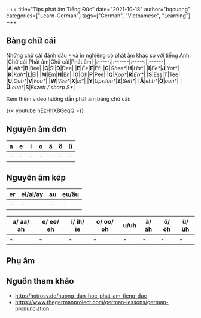 +++
title="Tips phát âm Tiếng Đức"
date="2021-10-18"
author="bqcuong"
categories=["Learn-German"]
tags=["German", "Vietnamese", "Learning"]
+++

## Bảng chữ cái
Những chữ cái đánh dấu `*` và in nghiêng có phát âm khác so với tiếng Anh.
|Chữ cái|Phát âm|Chữ cái|Phát âm|
|:-----:|:------|:-----:|:------|
|**A**|*Ah\**|**B**|Bee|
|**C**|Si|**D**|Dee|
|**E**|*E\**|**F**|Ef|
|**G**|*Ghee\**|**H**|*Ha\**|
|**I**|*Ee\**|**J**|*Yot\**|
|**K**|*Kah\**|**L**|El|
|**M**|Em|**N**|En|
|**O**|Oh|**P**|Pee|
|**Q**|*Koo\**|**R**|*Err\**|
|**S**|Ess|**T**|Tee|
|**U**|*Ooh\**|**V**|*Fou\**|
|**W**|*Vee\**|**X**|*ix\**|
|**Y**|*Upsilon\**|**Z**|*Sett\**|
|**Ä**|*ehh\**|**Ö**|*ouh\**|
|**Ü**|*euh\**|**ß**|*Eszett / sharp S\**|

Xem thêm video hướng dẫn phát âm bảng chữ cái:

{{< youtube hEzHhX8GeqQ >}}

## Nguyên âm đơn

|a|e|i|o|ä|ö|ü|
|-|-|-|-|-|-|-|
|-|-|-|-|-|-|-|

## Nguyên âm kép

|er|ei/ai/ay|au|eu/äu|
|-|-|-|-|
|-|-|-|-|

|a/ aa/ ah|e/ ee/ eh|i/ ih/ ie|o/ oo/ oh|u/uh|ä/äh|ö/öh|ü/üh|
|-|-|-|-|-|-|-|-|
|-|-|-|-|-|-|-|-|

## Phụ âm

## Nguồn tham khảo
- http://hotrosv.de/huong-dan-hoc-phat-am-tieng-duc
- https://www.thegermanproject.com/german-lessons/german-pronunciation
